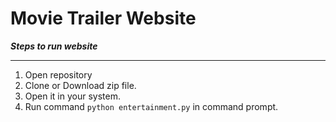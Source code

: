 
# Movie Trailer Website

**_Steps to run website_**

---

1. Open repository
1. Clone or Download zip file.
1. Open it in your system.
1. Run command `python entertainment.py` in command prompt.